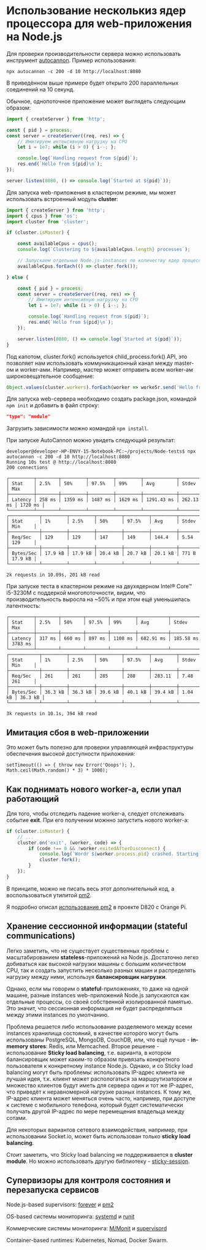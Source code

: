 # Использование несколькиз ядер процессора для web-приложения на Node.js

Для проверки производительности сервера можно использовать инструмент [autocannon](https://www.npmjs.com/package/autocannon). Пример использования:

```shell
npx autocannon -c 200 -d 10 http://localhost:8080
```

В приведённом выше примере будет открыто 200 параллельных соединений на 10 секунд.

Обычное, однопоточное приложение может выглядеть следующим образом:

```js
import { createServer } from 'http';

const { pid } = process;
const server = createServer((req, res) => {
    // Имитируем интенсивную нагрузку на CPU
    let i = 1e7; while (i > 0) { i--; };

    console.log(`Handling request from ${pid}`);
    res.end(`Hello from ${pid}\n`);
});

server.listen(8080, () => console.log(`Started at ${pid}`));
```

Для запуска web-приложения в кластерном режиме, мы может использовать встроенный модуль **cluster**:

```js
import { createServer } from 'http';
import { cpus } from 'os';
import cluster from 'cluster';

if (cluster.isMaster) {

    const availableCpus = cpus();
    console.log(`Clustering to ${availableCpus.length} processes`);

    // Запускаем отдельные Node.js-instances по количеству ядер процессора
    availableCpus.forEach(() => cluster.fork());

} else {

    const { pid } = process;
    const server = createServer((req, res) => {
        // Имитируем интенсивную нагрузку на CPU
        let i = 1e7; while (i > 0) { i--; };

        console.log(`Handling request from ${pid}`);
        res.end(`Hello from ${pid}\n`);
    });

    server.listen(8080, () => console.log(`Started at ${pid}`));
}
```

Под капотом, cluster.fork() используется child_process.fork() API, это позволяет нам использовать коммуникационный канал между master-ом и worker-ами. Например, мастер может отправить всем worker-ам широковещательное сообщение:

```js
Object.values(cluster.workers).forEach(worker => worke5r.send('Hello from the master'));
```

Для запуска web-сервера необходимо создать package.json, командой `npm init` и добавить в файл строку:

```json
"type": "module"
```

Загрузить зависимости можно командой `npm install`.

При запуске AutoCannon можно увидеть следующий результат:

```console
developer@developer-HP-ENVY-15-Notebook-PC:~/projects/Node-tests$ npx autocannon -c 200 -d 10 http://localhost:8080
Running 10s test @ http://localhost:8080
200 connections

┌─────────┬────────┬─────────┬─────────┬─────────┬────────────┬───────────┬─────────┐
│ Stat    │ 2.5%   │ 50%     │ 97.5%   │ 99%     │ Avg        │ Stdev     │ Max     │
├─────────┼────────┼─────────┼─────────┼─────────┼────────────┼───────────┼─────────┤
│ Latency │ 258 ms │ 1359 ms │ 1487 ms │ 1629 ms │ 1291.43 ms │ 262.13 ms │ 1720 ms │
└─────────┴────────┴─────────┴─────────┴─────────┴────────────┴───────────┴─────────┘
┌───────────┬─────────┬─────────┬─────────┬─────────┬─────────┬───────┬─────────┐
│ Stat      │ 1%      │ 2.5%    │ 50%     │ 97.5%   │ Avg     │ Stdev │ Min     │
├───────────┼─────────┼─────────┼─────────┼─────────┼─────────┼───────┼─────────┤
│ Req/Sec   │ 129     │ 129     │ 147     │ 149     │ 144.4   │ 5.54  │ 129     │
├───────────┼─────────┼─────────┼─────────┼─────────┼─────────┼───────┼─────────┤
│ Bytes/Sec │ 17.9 kB │ 17.9 kB │ 20.4 kB │ 20.7 kB │ 20.1 kB │ 771 B │ 17.9 kB │
└───────────┴─────────┴─────────┴─────────┴─────────┴─────────┴───────┴─────────┘

2k requests in 10.09s, 201 kB read
```

При запуске теста в кластерном режиме на двухядерном Intel® Core™ i5-3230M с поддеркой многопоточности, видим, что производительность выросла на ~50% и при этом ещё уменьшилась латентность:

```console
┌─────────┬────────┬────────┬────────┬─────────┬───────────┬───────────┬─────────┐
│ Stat    │ 2.5%   │ 50%    │ 97.5%  │ 99%     │ Avg       │ Stdev     │ Max     │
├─────────┼────────┼────────┼────────┼─────────┼───────────┼───────────┼─────────┤
│ Latency │ 317 ms │ 660 ms │ 897 ms │ 1108 ms │ 682.91 ms │ 185.58 ms │ 3783 ms │
└─────────┴────────┴────────┴────────┴─────────┴───────────┴───────────┴─────────┘
┌───────────┬─────────┬─────────┬─────────┬─────────┬─────────┬─────────┬─────────┐
│ Stat      │ 1%      │ 2.5%    │ 50%     │ 97.5%   │ Avg     │ Stdev   │ Min     │
├───────────┼─────────┼─────────┼─────────┼─────────┼─────────┼─────────┼─────────┤
│ Req/Sec   │ 261     │ 261     │ 285     │ 288     │ 283.11  │ 7.48    │ 261     │
├───────────┼─────────┼─────────┼─────────┼─────────┼─────────┼─────────┼─────────┤
│ Bytes/Sec │ 36.3 kB │ 36.3 kB │ 39.6 kB │ 40.1 kB │ 39.4 kB │ 1.04 kB │ 36.3 kB │
└───────────┴─────────┴─────────┴─────────┴─────────┴─────────┴─────────┴─────────┘

3k requests in 10.1s, 394 kB read
```

## Имитация сбоя в web-приложении

Это может быть полезно для проверки управляющей инфраструктуры обеспечения высокой доступности приложения:

```sharp
setTimeout(() => { throw new Error('Ooops'); }, Math.ceil(Math.random() * 3) * 1000);
```

## Как поднимать нового worker-а, если упал работающий

Для того, чтобы отследить падение worker-а, следует отслеживать событие **exit**. При его получении можнно запустить нового worker-а:

```js
if (cluster.isMaster) {
    // ...
    cluster.on('exit', (worker, code) => {
        if (code !== 0 && !worker.exitedAfterDisconnect) {
            console.log(`Wordr ${worker.process.pid} crashed. Starting a new worker`);
            cluster.fork();
        }
    });
}
```

В принципе, можно не писать весь этот дополнительный код, а воспользоваться утилитой [pm2](https://github.com/Unitech/pm2).

Я подробно описал [использование pm2](https://github.com/Kerminator1973/RUFServerLite/blob/main/docs/nginx.md) в проекте D820 с Orange Pi.

## Хранение сессионной информации (stateful communications)

Легко заметить, что не существует существенных проблем с масштабированием **stateless**-приложений на Node.js. Достаточно легко добиваться как высокой нагрузки машины с большим количеством CPU, так и создать запустить несколько разных машин и распределять нагрузку между ними, используя **балансировщик нагрузки**.

Однако, если мы говорим о **stateful**-приложениях, то даже на одной машине, разные instances web-приложений Node.js запускаются как отдельные процессы, со своей собственной изолированной памятью. Это значит, что сессионная информация не будет распределяться между этими instances по умолчанию.

Проблема решается либо использование разделяемого между всеми instances хранилища состояний, в качестве которого могут быть использованы PostgreSQL, MongoDB, CouchDB, или, что ещё лучше - **in-memory stores**: Redis, или Memcached. Второе решение - использование **Sticky load balancing**, т.е. варианта, в котором балансировщик может каким-то образом привязать конкретного пользователя к конкретному instance Node.js. Однако, и со Sticky load balancing могут быть проблемы: использовать IP-адрес клиента не лучшая идея, т.к. клиент может распологаться за маршрутизатором и множество клиентов будут иметь для сервера один и тот же IP-адрес, что приведёт к неравномерной нагрузке разных instances. К тому же, IP-адрес клиента может меняться очень часто, например, при доступе к системе с мобильного телефона, который будет систематически получать другой IP-адрес по мере перемещения владельца между сотами.

Для некоторых вариантов сетевого взаимодействия, например, при использовании Socket.io, может быть использован только **sticky load balancing**.

Стоит заметить, что Sticky load balancing не поддерживается в **cluster module**. Но можно использовать другую библиотеку - [sticky-session](https://www.npmjs.com/package/sticky-session).

## Супервизоры для контроля состояния и перезапуска сервисов

Node.js-based supervisors: [forever](https://github.com/foreversd/forever) и [pm2](https://github.com/Unitech/pm2)

OS-based системы мониторинга: [systemd](https://systemd.io/) и [runit](https://smarden.org/runit/)

Коммерческие системы мониторинга: [M/Monit](https://mmonit.com/) и [supervisord](http://supervisord.org/)

Container-based runtimes: Kubernetes, Nomad, Docker Swarm.
